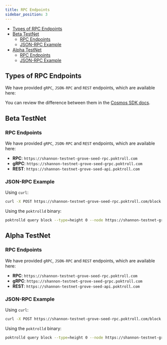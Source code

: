 ```yaml
---
title: RPC Endpoints
sidebar_position: 3
---
```


- [Types of RPC Endpoints](#types-of-rpc-endpoints)
- [Beta TestNet](#beta-testnet)
  - [RPC Endpoints](#rpc-endpoints)
  - [JSON-RPC Example](#json-rpc-example)
- [Alpha TestNet](#alpha-testnet)
  - [RPC Endpoints](#rpc-endpoints-1)
  - [JSON-RPC Example](#json-rpc-example-1)

## Types of RPC Endpoints

We have provided `gRPC`, `JSON-RPC` and `REST` endpoints, which are available here:

You can review the difference between them in the [Cosmos SDK docs](https://docs.cosmos.network/main/learn/advanced/grpc_rest#comparison-table).

## Beta TestNet

### RPC Endpoints

We have provided `gRPC`, `JSON-RPC` and `REST` endpoints, which are available here:

- **RPC**: `https://shannon-testnet-grove-seed-rpc.poktroll.com`
- **gRPC**: `https://shannon-testnet-grove-seed-grpc.poktroll.com`
- **REST**: `https://shannon-testnet-grove-seed-api.poktroll.com`

### JSON-RPC Example

Using `curl`:

```bash
curl -X POST https://shannon-testnet-grove-seed-rpc.poktroll.com/block
```

Using the `poktrolld` binary:

```bash
poktrolld query block --type=height 0 --node https://shannon-testnet-grove-seed-rpc.poktroll.com
```

## Alpha TestNet

### RPC Endpoints

We have provided `gRPC`, `JSON-RPC` and `REST` endpoints, which are available here:

- **RPC**: `https://shannon-testnet-grove-seed-rpc.poktroll.com`
- **gRPC**: `https://shannon-testnet-grove-seed-grpc.poktroll.com`
- **REST**: `https://shannon-testnet-grove-seed-api.poktroll.com`

### JSON-RPC Example

Using `curl`:

```bash
curl -X POST https://shannon-testnet-grove-seed-rpc.poktroll.com/block
```

Using the `poktrolld` binary:

```bash
poktrolld query block --type=height 0 --node https://shannon-testnet-grove-seed-rpc.poktroll.com
```
